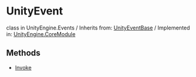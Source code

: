 # UnityEvent
class in UnityEngine.Events
 / Inherits from: <a href="https://docs.unity3d.com/6000.2/Documentation/ScriptReference/UnityEventBase.html">UnityEventBase</a> / Implemented in: <a href="https://docs.unity3d.com/6000.2/Documentation/ScriptReference/UnityEngine.CoreModule.html">UnityEngine.CoreModule</a>

## Methods
- <a href="https://docs.unity3d.com/6000.2/Documentation/ScriptReference/UnityEvent.Invoke.html">Invoke</a>
